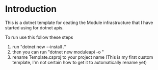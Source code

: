 # Introduction
This is a dotnet template for ceating the Module infrastructure that I have started using for dotnet apis.

To run use this follow these steps
1) run "dotnet new --install .\"
2) then you can run "dotnet new moduleapi -o <project name>"
3) rename Template.csproj to your project name (This is my first custom template, I'm not certain how to get it to automatically rename yet)